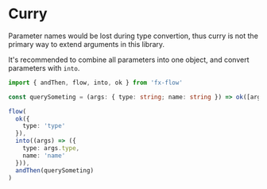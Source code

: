 # Curry

Parameter names would be lost during type convertion, thus curry is not the primary way to extend arguments in this library.

It's recommended to combine all parameters into one object, and convert parameters with `into`.

```typescript
import { andThen, flow, into, ok } from 'fx-flow'

const querySometing = (args: { type: string; name: string }) => ok([args.type, args.name])

flow(
  ok({
    type: 'type'
  }),
  into((args) => ({
    type: args.type,
    name: 'name'
  })),
  andThen(querySometing)
)
```

